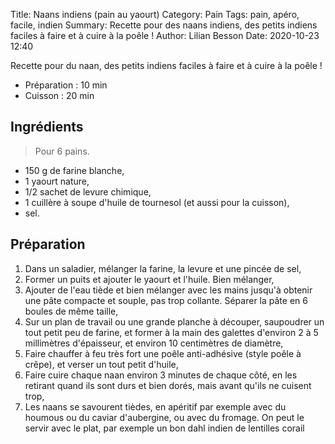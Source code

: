 Title: Naans indiens (pain au yaourt)
Category: Pain
Tags: pain, apéro, facile, indien
Summary: Recette pour des naans indiens, des petits indiens faciles à faire et à cuire à la poêle !
Author: Lilian Besson
Date:  2020-10-23 12:40

Recette pour du naan, des petits indiens faciles à faire et à cuire à la poêle !

- Préparation : 10 min
- Cuisson : 20 min

## Ingrédients
> Pour 6 pains.

- 150 g de farine blanche,
- 1 yaourt nature,
- 1/2 sachet de levure chimique,
- 1 cuillère à soupe d'huile de tournesol (et aussi pour la cuisson),
- sel.


## Préparation
1. Dans un saladier, mélanger la farine, la levure et une pincée de sel,
2. Former un puits et ajouter le yaourt et l'huile. Bien mélanger,
3. Ajouter de l'eau tiède et bien mélanger avec les mains jusqu'à obtenir une pâte compacte et souple, pas trop collante. Séparer la pâte en 6 boules de même taille,
4. Sur un plan de travail ou une grande planche à découper, saupoudrer un tout petit peu de farine, et former à la main des galettes d'environ 2 à 5 millimètres d'épaisseur, et environ 10 centimètres de diamètre,
5. Faire chauffer à feu très fort une poêle anti-adhésive (style poêle à crêpe), et verser un tout petit d'huile,
6. Faire cuire chaque naan environ 3 minutes de chaque côté, en les retirant quand ils sont durs et bien dorés, mais avant qu'ils ne cuisent trop,
7. Les naans se savourent tièdes, en apéritif par exemple avec du houmous ou du caviar d'aubergine, ou avec du fromage. On peut le servir avec le plat, par exemple un bon dahl indien de lentilles corail
